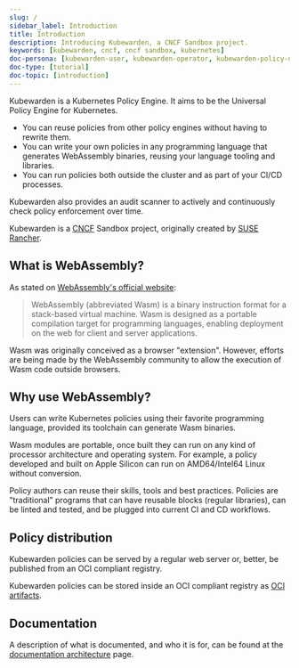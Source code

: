 ```yaml
---
slug: /
sidebar_label: Introduction
title: Introduction
description: Introducing Kubewarden, a CNCF Sandbox project.
keywords: [kubewarden, cncf, cncf sandbox, kubernetes]
doc-persona: [kubewarden-user, kubewarden-operator, kubewarden-policy-developer, kubewarden-distributor, kubewarden-integrator, kubewarden-core-developer]
doc-type: [tutorial]
doc-topic: [introduction]
---
```


Kubewarden is a Kubernetes Policy Engine.
It aims to be the Universal Policy Engine for Kubernetes.

- You can reuse policies from other policy engines without having to rewrite them.
- You can write your own policies in any programming language
that generates WebAssembly binaries,
reusing your language tooling and libraries.
- You can run policies both outside the cluster and as part of your CI/CD processes.

Kubewarden also provides an audit scanner to
actively and continuously check policy enforcement over time.

Kubewarden is a [CNCF](https://cncf.io) Sandbox project, originally created by [SUSE Rancher](https://www.rancher.com/).

## What is WebAssembly?

As stated on [WebAssembly's official website](https://webassembly.org/):

> WebAssembly (abbreviated Wasm) is a binary instruction format for a
> stack-based virtual machine. Wasm is designed as a portable
> compilation target for programming languages, enabling deployment on
> the web for client and server applications.

Wasm was originally conceived as a browser "extension".
However, efforts are being made by the WebAssembly
community to allow the execution of Wasm code outside
browsers.

## Why use WebAssembly?

Users can write Kubernetes policies using their
favorite programming language, provided its toolchain can generate
Wasm binaries.

Wasm modules are portable, once built they can run on any kind of
processor architecture and operating system. For example, a policy developed and built on Apple
Silicon can run on AMD64/Intel64 Linux without conversion.

Policy authors can reuse their skills, tools and best
practices. Policies are "traditional" programs that can have reusable
blocks (regular libraries), can be linted and tested, and be
plugged into current CI and CD workflows.

## Policy distribution

Kubewarden policies can be served by a regular web server or,
better, be published from an OCI compliant registry.

Kubewarden policies can be stored inside an OCI compliant registry as
[OCI artifacts](https://github.com/opencontainers/artifacts).

## Documentation

A description of what is documented, and who it is for, can be found at the [documentation architecture](./info-arch/ia.md) page.